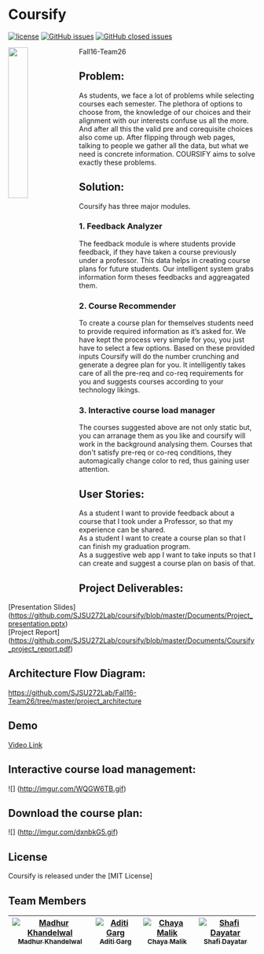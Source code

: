 # Coursify
 
 [![license](https://img.shields.io/github/license/mashape/apistatus.svg)](https://github.com/SJSU272Lab/Fall16-Team11/blob/master/LICENSE.md)
 [![GitHub issues](https://img.shields.io/badge/issues-0%20open-green.svg)](https://github.com/SJSU272Lab/coursify/issues?q=is%3Aopen+is%3Aissue) 
 [![GitHub closed issues](https://img.shields.io/badge/issues-15%20closed-red.svg)](https://github.com/SJSU272Lab/coursify/issues?q=is%3Aissue+is%3Aclosed)
 
 <img src="https://i.imgur.com/lpFVKEB.png" width="28%" align="left">
 
 
Fall16-Team26


## Problem:
As students, we face a lot of problems while selecting courses each semester. 
The plethora of options to choose from, the knowledge of our choices and their alignment with our interests confuse us all the more. And after all this the valid pre and corequisite choices also come up. After flipping through web pages, talking to people we gather all the data, but what we need is concrete information. COURSIFY aims to solve exactly these problems.


## Solution:
Coursify has three major modules.

### 1. Feedback Analyzer
The feedback module is where students provide feedback, if they have taken a course previously under a professor. This data helps in creating course plans for future students. Our intelligent system grabs information form theses feedbacks and aggreagated them.

### 2. Course Recommender
To create a course plan for themselves students need to provide required information as it’s asked for. We have kept the process very simple for you, you just have to select a few options. Based on these provided inputs Coursify will do the number crunching and generate a degree plan for you. It intelligently takes care of all the pre-req and co-req requirements for you and suggests courses according to your technology likings.

### 3. Interactive course load manager
The courses suggested above are not only static but, you can arranage them as you like and coursify will work in the background analysing them. Courses that don't satisfy pre-req or co-req conditions, they automagically change color to red, thus gaining user attention.

## User Stories:
As a student I want to provide feedback about a course that I took under a Professor, so that my experience can be shared.<br/>
As a student I want to create a course plan so that I can finish my graduation program.<br/>
As a suggestive web app I want to take inputs so that I can create and suggest a course plan on basis of that.

## Project Deliverables:

[Presentation Slides] (https://github.com/SJSU272Lab/coursify/blob/master/Documents/Project_presentation.pptx) <br/>
[Project Report] (https://github.com/SJSU272Lab/coursify/blob/master/Documents/Coursify_project_report.pdf)

## Architecture Flow Diagram:

https://github.com/SJSU272Lab/Fall16-Team26/tree/master/project_architecture

## Demo
[Video Link](https://www.youtube.com/watch?v=82pN7gP4z3k)


## Interactive course load management:

![] (http://imgur.com/WQGW6TB.gif)

## Download the course plan:

![] (http://imgur.com/dxnbkG5.gif)

## License

Coursify is released under the [MIT License]

## Team Members

| [![Madhur Khandelwal](https://avatars.githubusercontent.com/madhurkhandelwal234?s=100)<br /><sub>Madhur Khandelwal</sub>](https://github.com/madhurkhandelwal234)<br /> | [![Aditi Garg](https://avatars.githubusercontent.com/aditigargsjsu?s=100)<br /><sub>Aditi Garg</sub>](https://github.com/aditigargsjsu)<br /> | [![Chaya Malik](https://avatars.githubusercontent.com/Chaya16?s=100)<br /><sub>Chaya Malik</sub>](https://github.com/Chaya16)<br />| [![Shafi Dayatar](https://avatars.githubusercontent.com/shafi-dayatar?s=100)<br /><sub>Shafi Dayatar</sub>](https://github.com/shafi-dayatar)<br />|
| :---: | :---: | :---: | :---: |
